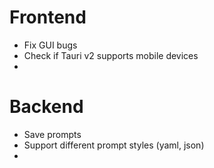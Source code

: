 # Frontend
- Fix GUI bugs
- Check if Tauri v2 supports mobile devices
-

# Backend
- Save prompts
- Support different prompt styles (yaml, json)
- 
